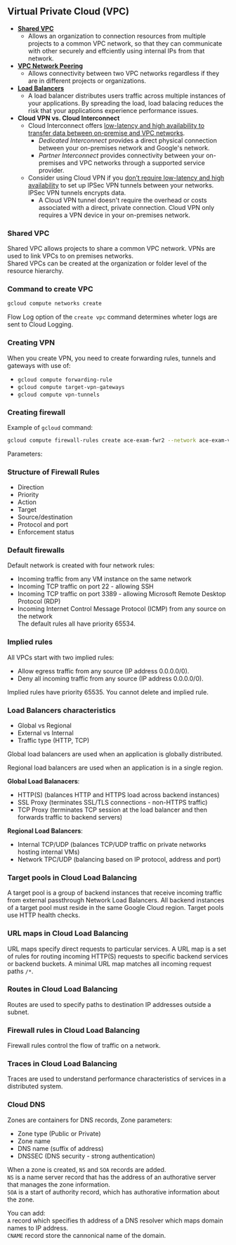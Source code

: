 ## Virtual Private Cloud (VPC)  
- [**Shared VPC**](https://cloud.google.com/vpc/docs/shared-vpc)
    - Allows an organization to connection resources from multiple projects to a common VPC network, so that they can communicate with other securely and effciently using internal IPs from that network.
- **[VPC Network Peering](https://cloud.google.com/vpc/docs/vpc-peering)**
    - Allows connectivity between two VPC networks regardless if they are in different projects or organizations.
- **[Load Balancers](https://cloud.google.com/load-balancing/docs/choosing-load-balancer)**
    - A load balancer distributes users traffic across multiple instances of your applications. By spreading the load, load balacing reduces the risk that your applications experience performance issues.
- **Cloud VPN vs. Cloud Interconnect**
    - Cloud Interconnect offers [low-latency and high availability to transfer data between on-premise and VPC networks](https://cloud.google.com/network-connectivity/docs/interconnect/concepts/overview).
        - *Dedicated Interconnect* provides a direct physical connection between your on-premises network and Google's network.
        - *Partner Interconnect* provides connectivity between your on-premises and VPC networks through a supported service provider.
    - Consider using Cloud VPN if you [don’t require low-latency and high availability](https://cloud.google.com/network-connectivity/docs/interconnect/concepts/overview#cloud-vpn-considerations) to set up IPSec VPN tunnels between your networks. IPSec VPN tunnels encrypts data.
        - A Cloud VPN tunnel doesn't require the overhead or costs associated with a direct, private connection. Cloud VPN only requires a VPN device in your on-premises network.

### Shared VPC
Shared VPC allows projects to share a common VPC network. VPNs are used to link VPCs to on premises networks.   
Shared VPCs can be created at the organization or folder level of the resource hierarchy.  


### Command to create VPC  

```bash
gcloud compute networks create
```

Flow Log option of the `create vpc` command determines wheter logs are sent to Cloud Logging.


### Creating VPN  
When you create VPN, you need to create forwarding rules, tunnels and gateways with use of:
- `gcloud compute forwarding-rule`    
- `gcloud compute target-vpn-gateways`  
- `gcloud compute vpn-tunnels`  


### Creating firewall  
Example of `gcloud` command:  
```bash
gcloud compute firewall-rules create ace-exam-fwr2 --network ace-exam-vpc1 --allow tcp:20000-25000
```
Parameters:  

### Structure of Firewall Rules  
- Direction
- Priority
- Action
- Target
- Source/destination
- Protocol and port
- Enforcement status


### Default firewalls  
Default network is created with four network rules:  
- Incoming traffic from any VM instance on the same network
- Incoming TCP traffic on port 22 - allowing SSH
- Incoming TCP traffic on port 3389 - allowing Microsoft Remote Desktop Protocol (RDP)
- Incoming Internet Control Message Protocol (ICMP) from any source on the network  
The default rules all have priority 65534.  



### Implied rules  
All VPCs start with two implied rules:  
- Allow egress traffic from any source (IP address 0.0.0.0/0).  
- Deny all incoming traffic from any source (IP address 0.0.0.0/0).

Implied rules have priority 65535. You cannot delete and implied rule.  

### Load Balancers characteristics  
- Global vs Regional  
- External vs Internal  
- Traffic type (HTTP, TCP)  

Global load balancers are used when an application is globally distributed.  

Regional load balancers are used when an application is in a single region.  

**Global Load Balanacers**:  
- HTTP(S) (balances HTTP and HTTPS load across backend instances)
- SSL Proxy  (terminates SSL/TLS connections - non-HTTPS traffic)
- TCP Proxy (terminates TCP session at the load balancer and then forwards traffic to backend servers)

**Regional Load Balancers**:  
- Internal TCP/UDP (balances TCP/UDP traffic on private networks hosting internal VMs)
- Network TPC/UDP (balancing based on IP protocol, address and port)

### Target pools in Cloud Load Balancing
A target pool is a group of backend instances that receive incoming traffic from external passthrough Network Load Balancers. All backend instances of a target pool must reside in the same Google Cloud region. Target pools use HTTP health checks.

### URL maps in Cloud Load Balancing
URL maps specify direct requests to particular services. A URL map is a set of rules for routing incoming HTTP(S) requests to specific backend services or backend buckets. A minimal URL map matches all incoming request paths `/*`.

### Routes in Cloud Load Balancing
Routes are used to specify paths to destination IP addresses outside a subnet.

### Firewall rules in Cloud Load Balancing
Firewall rules control the flow of traffic on a network.  

### Traces in Cloud Load Balancing  
Traces are used to understand performance characteristics of services in a distributed system.  

### Cloud DNS  
Zones are containers for DNS records, Zone parameters:  
- Zone type (Public or Private)
- Zone name 
- DNS name (suffix of address)
- DNSSEC (DNS security - strong authentication)

When a zone is created, `NS` and `SOA` records are added.  
`NS` is a name server record that has the address of an authorative server that manages the zone information.  
`SOA` is a start of authority record, which has authorative information about the zone.  

You can add:  
`A` record which specifies th address of a DNS resolver which maps domain names to IP address.      
`CNAME` record store the cannonical name of the domain.  


